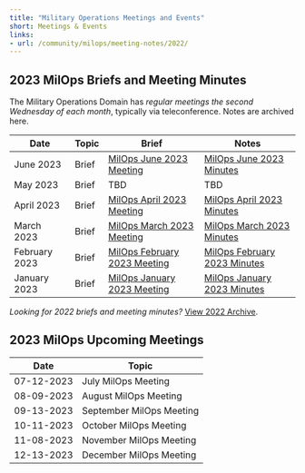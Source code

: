 ```yaml
---
title: "Military Operations Meetings and Events"
short: Meetings & Events
links:
- url: /community/milops/meeting-notes/2022/
---
```


## 2023 MilOps Briefs and Meeting Minutes

The Military Operations Domain has *regular meetings the second Wednesday of each month*, typically via teleconference. Notes are archived here.

|Date|Topic|Brief|Notes|
|---|---|---|---|
|June 2023|Brief|[MilOps June 2023 Meeting](MILOPS_14June23_StakeholderEngagement_final.pdf)|[MilOps June 2023 Minutes](MILOPS_Meeting_Minutes_14Jun23.pdf)|
|May 2023|Brief|TBD|TBD|
|April 2023|Brief|[MilOps April 2023 Meeting](MILOPS_April2023_StakeholderEngagement.pdf)|[MilOps April 2023 Minutes](MILOPS_April_2023_StakeholderEngagement.pdf)|
|March 2023|Brief|[MilOps March 2023 Meeting](MILOPS_08_Mar_StakeholderEngagement.pdf)|[MilOps March 2023 Minutes](MILOPS_Meeting_Minutes_08Mar23.pdf)|
|February 2023|Brief|[MilOps February 2023 Meeting](NIEM_MilOps_08Feb23_StakeholderEngagement_v0.1.pdf)|[MilOps February 2023 Minutes](MILOPS_Meeting_Minutes_08FEB23.pdf)|
|January 2023|Brief|[MilOps January 2023 Meeting](MILOPS_11_Jan_StakeholderEngagement.pdf)|[MilOps January 2023 Minutes](MILOPS_Meeting_Minutes_11JAN23.pdf)|

*Looking for 2022 briefs and meeting minutes?* [View 2022 Archive](/community/milops/meeting-notes/2022).

## 2023 MilOps Upcoming Meetings

|Date|Topic|
|---|---|
|07-12-2023|July MilOps Meeting|
|08-09-2023|August MilOps Meeting|
|09-13-2023|September MilOps Meeting|
|10-11-2023|October MilOps Meeting|
|11-08-2023|November MilOps Meeting|
|12-13-2023|December MilOps Meeting|
